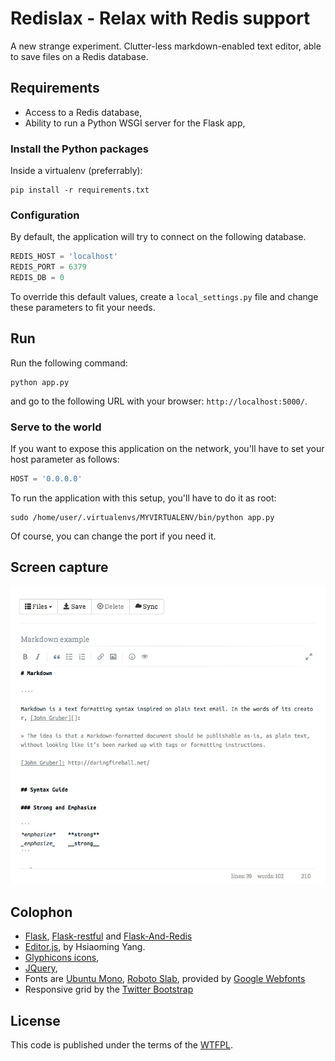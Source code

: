# Redislax - Relax with Redis support

A new strange experiment. Clutter-less markdown-enabled text editor, able to save files on a Redis database.

## Requirements

* Access to a Redis database,
* Ability to run a Python WSGI server for the Flask app,

### Install the Python packages

Inside a virtualenv (preferrably):

```
pip install -r requirements.txt
```

### Configuration

By default, the application will try to connect on the following database.

```python
REDIS_HOST = 'localhost'
REDIS_PORT = 6379
REDIS_DB = 0
```

To override this default values, create a ``local_settings.py`` file and change these parameters to fit your needs.


## Run

Run the following command:

```
python app.py
```

and go to the following URL with your browser: ``http://localhost:5000/``.

### Serve to the world

If you want to expose this application on the network, you'll have to set your host parameter as follows:

```python
HOST = '0.0.0.0'
```

To run the application with this setup, you'll have to do it as root:

```
sudo /home/user/.virtualenvs/MYVIRTUALENV/bin/python app.py
```

Of course, you can change the port if you need it.

## Screen capture

![Screen capture](doc/redislax.png)

## Colophon

* [Flask](http://flask.pocoo.org/), [Flask-restful](https://github.com/twilio/flask-restful) and [Flask-And-Redis](https://github.com/playpauseandstop/Flask-And-Redis)
* [Editor.js](https://github.com/lepture/editor),
  by Hsiaoming Yang.
* [Glyphicons icons](http://glyphicons.com/),
* [JQuery](http://jquery.com),
* Fonts are [Ubuntu Mono](http://font.ubuntu.com/),
  [Roboto Slab](http://www.google.com/fonts/specimen/Roboto+Slab), provided by
  [Google Webfonts](https://www.google.com/fonts/)
* Responsive grid by the [Twitter Bootstrap](http://getbootstrap.com/)


## License

This code is published under the terms of the [WTFPL](http://www.wtfpl.net/).

